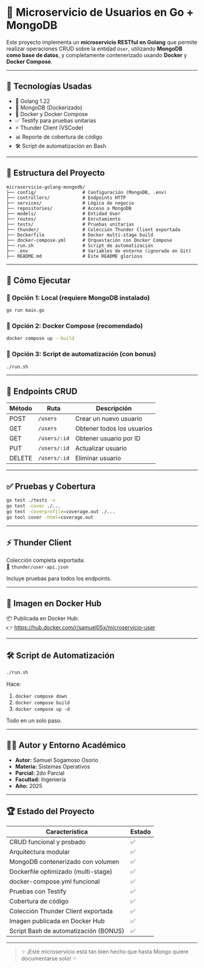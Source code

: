 # 🧠 Microservicio de Usuarios en Go + MongoDB

Este proyecto implementa un **microservicio RESTful en Golang** que permite realizar operaciones CRUD sobre la entidad `User`, utilizando **MongoDB como base de datos**, y completamente contenerizado usando **Docker** y **Docker Compose**.

---

## 🚀 Tecnologías Usadas

- 🐹 Golang 1.22
- 🍃 MongoDB (Dockerizado)
- 🐳 Docker y Docker Compose
- ✅ Testify para pruebas unitarias
- ⚡ Thunder Client (VSCode)
- 📊 Reporte de cobertura de código
- 🛠 Script de automatización en Bash

---

## 📁 Estructura del Proyecto

```
microservicio-golang-mongodb/
├── config/                 # Configuración (MongoDB, .env)
├── controllers/            # Endpoints HTTP
├── services/               # Lógica de negocio
├── repositories/           # Acceso a MongoDB
├── models/                 # Entidad User
├── routes/                 # Enrutamiento
├── tests/                  # Pruebas unitarias
├── thunder/                # Colección Thunder Client exportada
├── Dockerfile              # Docker multi-stage build
├── docker-compose.yml      # Orquestación con Docker Compose
├── run.sh                  # Script de automatización
├── .env                    # Variables de entorno (ignorado en Git)
├── README.md               # Este README glorioso
```

---

## 🧪 Cómo Ejecutar

### 🔧 Opción 1: Local (requiere MongoDB instalado)

```bash
go run main.go
```

### 🐳 Opción 2: Docker Compose (recomendado)

```bash
docker compose up --build
```

### 🚀 Opción 3: Script de automatización (con bonus)

```bash
./run.sh
```

---

## 🔁 Endpoints CRUD

| Método | Ruta             | Descripción             |
|--------|------------------|--------------------------|
| POST   | `/users`         | Crear un nuevo usuario   |
| GET    | `/users`         | Obtener todos los usuarios |
| GET    | `/users/:id`     | Obtener usuario por ID   |
| PUT    | `/users/:id`     | Actualizar usuario       |
| DELETE | `/users/:id`     | Eliminar usuario         |

---

## ✅ Pruebas y Cobertura

```bash
go test ./tests -v
go test -cover ./...
go test -coverprofile=coverage.out ./...
go tool cover -html=coverage.out
```

---

## ⚡ Thunder Client

Colección completa exportada:  
📁 `thunder/user-api.json`

Incluye pruebas para todos los endpoints.

---

## 🐳 Imagen en Docker Hub

📦 Publicada en Docker Hub:  
👉 https://hub.docker.com/r/samuel05x/microservicio-user

---

## 🛠 Script de Automatización

```bash
./run.sh
```

Hace:
1. `docker compose down`
2. `docker compose build`
3. `docker compose up -d`

Todo en un solo paso.

---

## 👨‍🏫 Autor y Entorno Académico

- **Autor:** Samuel Sogamoso Osorio  
- **Materia:** Sistemas Operativos  
- **Parcial:** 2do Parcial  
- **Facultad:** Ingeniería  
- **Año:** 2025

---

## 🏆 Estado del Proyecto

| Característica                         | Estado |
|----------------------------------------|--------|
| CRUD funcional y probado               | ✅     |
| Arquitectura modular                   | ✅     |
| MongoDB contenerizado con volumen      | ✅     |
| Dockerfile optimizado (multi-stage)    | ✅     |
| docker-compose.yml funcional           | ✅     |
| Pruebas con Testify                    | ✅     |
| Cobertura de código                    | ✅     |
| Colección Thunder Client exportada     | ✅     |
| Imagen publicada en Docker Hub         | ✅     |
| Script Bash de automatización (BONUS) | ✅     |

---

> ✨ ¡Este microservicio está tan bien hecho que hasta Mongo quiere documentarse solo! ✨

